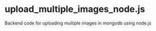 # upload_multiple_images_node.js

Backend code for uploading multiple images in mongodb using node.js
